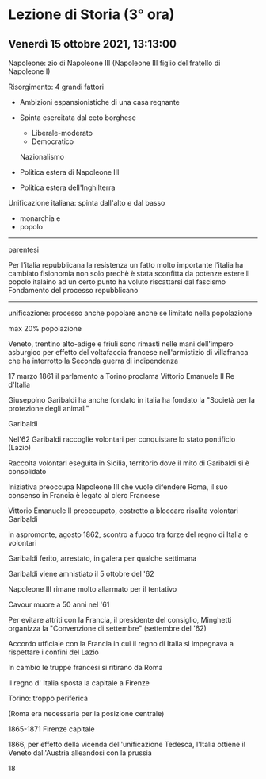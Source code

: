 # Lezione di Storia (3° ora) 
## Venerdì 15 ottobre 2021, 13:13:00



Napoleone: zio di Napoleone III
(Napoleone III figlio del fratello di Napoleone I)


Risorgimento: 4 grandi fattori

* Ambizioni espansionistiche di una casa regnante
* Spinta esercitata dal ceto borghese
	* Liberale-moderato
	* Democratico
	
	Nazionalismo 
* Politica estera di Napoleone III
* Politica estera dell'Inghilterra

Unificazione italiana: spinta dall'alto _e_ dal basso
* monarchia
e
* popolo


---
parentesi

Per l'italia repubblicana la resistenza  un fatto molto importante
l'italia ha cambiato fisionomia non solo prechè è stata sconfitta da potenze estere
Il popolo italaino ad un certo punto ha voluto riscattarsi dal fascismo
Fondamento del processo repubblicano

---

unificazione: processo anche popolare
anche se limitato nella popolazione

max 20% popolazione


Veneto, trentino  alto-adige e friuli sono rimasti nelle mani dell'impero asburgico per effetto del voltafaccia francese nell'armistizio di villafranca che ha interrotto la Seconda guerra di indipendenza


17 marzo 1861 il parlamento a Torino proclama Vittorio Emanuele II Re d'Italia


Giuseppino Garibaldi ha anche fondato in italia ha fondato la "Società per la protezione degli animali"

Garibaldi


Nel'62 Garibaldi raccoglie volontari per conquistare lo stato pontificio (Lazio)

Raccolta volontari eseguita in Sicilia, territorio dove il mito di Garibaldi si è consolidato 

Iniziativa preoccupa Napoleone III che vuole difendere Roma, il suo consenso in Francia è legato al clero Francese

Vittorio Emanuele II preoccupato, costretto a bloccare risalita volontari Garibaldi

in aspromonte, agosto 1862, scontro a fuoco tra forze del regno di Italia e volontari

Garibaldi ferito, arrestato, in galera per qualche settimana

Garibaldi viene amnistiato il 5 ottobre del '62



Napoleone III rimane molto allarmato per il tentativo


Cavour muore a 50 anni nel '61

Per evitare attriti con la Francia, il presidente del consiglio, Minghetti organizza la "Convenzione di settembre" (settembre del '62)

Accordo ufficiale con la Francia in cui il regno di Italia si impegnava a rispettare i confini del Lazio

In cambio le truppe francesi si ritirano da Roma

Il regno d' Italia sposta la capitale a Firenze

Torino: troppo periferica


(Roma era necessaria per la posizione centrale)

1865-1871 Firenze capitale

1866, per effetto della vicenda dell'unificazione Tedesca, l'Italia ottiene il Veneto dall'Austria alleandosi con la prussia 

18
<!--stackedit_data:
eyJoaXN0b3J5IjpbLTIxMjg0NDM3Nl19
-->